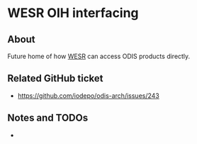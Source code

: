 # WESR OIH interfacing

## About

Future home of how [WESR](https://datacatalog.unep.org/app/) can access ODIS 
products directly.

## Related GitHub ticket

- https://github.com/iodepo/odis-arch/issues/243 

## Notes and TODOs

- 